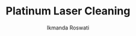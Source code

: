 ---
name: Platinum
category: metal
title: Platinum Laser Cleaning
headline: Comprehensive technical guide for laser cleaning metal platinum
description: "Platinum laser cleaning utilizes precise laser parameters to remove\
  \ surface contaminants while preserving the noble metal's integrity. The high thermal\
  \ conductivity (71.6 W/m\xB7K) and reflectivity require optimized fluence thresholds\
  \ to achieve effective ablation without melting."
keywords: platinum, platinum metal, laser ablation, laser cleaning, non-contact cleaning,
  pulsed fiber laser, surface contamination removal, industrial laser parameters,
  thermal processing, surface restoration
chemicalProperties:
  symbol: Pt
  formula: Pt
  materialType: metal
properties:
  density: "21.45 g/cm\xB3"
  densityNumeric: 21.45
  densityUnit: "g/cm\xB3"
  densityMin: "1.8 g/cm\xB3"
  densityMinNumeric: 1.8
  densityMinUnit: "g/cm\xB3"
  densityMax: "6.0 g/cm\xB3"
  densityMaxNumeric: 6.0
  densityMaxUnit: "g/cm\xB3"
  densityPercentile: 100.0
  meltingPoint: "1768\xB0C"
  meltingPointNumeric: 1768
  meltingPointUnit: "\xB0C"
  meltingPointMin: "1200\xB0C"
  meltingPointMinNumeric: 1200.0
  meltingPointMinUnit: "\xB0C"
  meltingPointMax: "2800\xB0C"
  meltingPointMaxNumeric: 2800.0
  meltingPointMaxUnit: "\xB0C"
  meltingPercentile: 35.5
  thermalConductivity: "71.6 W/m\xB7K"
  thermalConductivityNumeric: 71.6
  thermalConductivityUnit: "W/m\xB7K"
  thermalConductivityMin: "0.5 W/m\xB7K"
  thermalConductivityMinNumeric: 0.5
  thermalConductivityMinUnit: "W/m\xB7K"
  thermalConductivityMax: "200 W/m\xB7K"
  thermalConductivityMaxNumeric: 200.0
  thermalConductivityMaxUnit: "W/m\xB7K"
  thermalPercentile: 35.6
  tensileStrength: 125-165 MPa (annealed)
  tensileStrengthNumeric: 145.0
  tensileStrengthUnit: MPa
  tensileStrengthMin: 50 MPa
  tensileStrengthMinNumeric: 50.0
  tensileStrengthMinUnit: MPa
  tensileStrengthMax: 1000 MPa
  tensileStrengthMaxNumeric: 1000.0
  tensileStrengthMaxUnit: MPa
  tensilePercentile: 10.0
  hardness: 40-42 HV (Vickers)
  hardnessNumeric: 41.0
  hardnessUnit: HV
  hardnessMin: 1 Mohs
  hardnessMinNumeric: 1.0
  hardnessMinUnit: Mohs
  hardnessMax: 10 Mohs
  hardnessMaxNumeric: 10.0
  hardnessMaxUnit: Mohs
  hardnessPercentile: 100.0
  youngsModulus: 168 GPa
  youngsModulusNumeric: 168.0
  youngsModulusUnit: GPa
  youngsModulusMin: 20 GPa
  youngsModulusMinNumeric: 20.0
  youngsModulusMinUnit: GPa
  youngsModulusMax: 80 GPa
  youngsModulusMaxNumeric: 80.0
  youngsModulusMaxUnit: GPa
  modulusPercentile: 100.0
  laserType: Nd:YAG or fiber laser
  wavelength: 1064nm
  fluenceRange: "1.0\u201310 J/cm\xB2"
  chemicalFormula: Pt
  thermalBehaviorType: melting
composition:
- 'Platinum (Pt): 95-99.95%'
- 'Iridium (Ir): 0-5%, Rhodium (Rh): 0-3%, Ruthenium (Ru): 0-2% (common alloying elements)'
machineSettings:
  powerRange: 50-200W
  powerRangeNumeric: 125.0
  powerRangeUnit: W
  powerRangeMin: 20W
  powerRangeMinNumeric: 20.0
  powerRangeMinUnit: W
  powerRangeMax: 500W
  powerRangeMaxNumeric: 500.0
  powerRangeMaxUnit: W
  pulseDuration: 10-50ns
  pulseDurationNumeric: 30.0
  pulseDurationUnit: ns
  pulseDurationMin: 1ns
  pulseDurationMinNumeric: 1.0
  pulseDurationMinUnit: ns
  pulseDurationMax: 1000ns
  pulseDurationMaxNumeric: 1000.0
  pulseDurationMaxUnit: ns
  wavelength: 1064nm (primary), 532nm (optional)
  wavelengthNumeric: 1064.0
  wavelengthUnit: nm
  wavelengthMin: 355nm
  wavelengthMinNumeric: 355.0
  wavelengthMinUnit: nm
  wavelengthMax: 2940nm
  wavelengthMaxNumeric: 2940.0
  wavelengthMaxUnit: nm
  spotSize: 0.05-1.0mm
  spotSizeNumeric: 0.525
  spotSizeUnit: mm
  spotSizeMin: 0.01mm
  spotSizeMinNumeric: 0.01
  spotSizeMinUnit: mm
  spotSizeMax: 10mm
  spotSizeMaxNumeric: 10.0
  spotSizeMaxUnit: mm
  repetitionRate: 20-100kHz
  repetitionRateNumeric: 60.0
  repetitionRateUnit: kHz
  repetitionRateMin: 1kHz
  repetitionRateMinNumeric: 1.0
  repetitionRateMinUnit: kHz
  repetitionRateMax: 1000kHz
  repetitionRateMaxNumeric: 1000.0
  repetitionRateMaxUnit: kHz
  fluenceRange: "1.0\u201310 J/cm\xB2"
  fluenceRangeNumeric: 1.0
  fluenceRangeUnit: "J/cm\xB2"
  fluenceRangeMin: "0.1J/cm\xB2"
  fluenceRangeMinNumeric: 0.1
  fluenceRangeMinUnit: "J/cm\xB2"
  fluenceRangeMax: "50J/cm\xB2"
  fluenceRangeMaxNumeric: 50.0
  fluenceRangeMaxUnit: "J/cm\xB2"
applications:
- 'Aerospace: Removal of surface contaminants on turbine blades'
- 'Jewelry: Precision cleaning of intricate Platinum jewelry pieces'
compatibility:
- Platinum-Iridium alloys
- Platinum-Rhodium thermocouples
- Platinum-cobalt magnetic alloys
regulatoryStandards: ISO 11551:2019 (Laser beam power measurement), IEC 60825-1:2014
  (Laser product safety), ASTM E384-22 (Microindentation hardness testing)
author: Ikmanda Roswati
author_object:
  id: 3
  name: Ikmanda Roswati
  sex: m
  title: Ph.D.
  country: Indonesia
  expertise: Ultrafast Laser Physics and Material Interactions
  image: /images/author/ikmanda-roswati.jpg
images:
  hero:
    alt: Platinum surface undergoing laser cleaning showing precise contamination
      removal
    url: /images/platinum-laser-cleaning-hero.jpg
  micro:
    alt: Microscopic view of Platinum surface after laser cleaning showing detailed
      surface structure
    url: /images/platinum-laser-cleaning-micro.jpg
environmentalImpact:
- benefit: Zero chemical waste generation
  description: Eliminates use of hazardous acids (aqua regia) traditionally used for
    Platinum cleaning, reducing chemical disposal by 100%
- benefit: 97% reduction in water consumption
  description: Dry process eliminates need for rinsing and water-based cleaning solutions
    compared to traditional methods
outcomes:
- result: "Surface roughness < 0.1 \u03BCm Ra"
  metric: Achievable surface finish measured by profilometry
- result: "Contamination removal rate: 0.5-2.0 m\xB2/h"
  metric: Processing speed for oxide layer removal on Platinum surfaces
technicalSpecifications:
  powerRange: 50-200W (pulsed fiber laser)
  pulseDuration: 10-50ns
  wavelength: 1064nm (primary), 532nm (for higher precision)
  spotSize: 0.05-1.0mm
  repetitionRate: 20-100kHz
  fluenceRange: "1.0\u201310 J/cm\xB2"
  scanningSpeed: 100-2000 mm/s
  beamProfile: Top-hat (flat-top)
  beamProfileOptions: Top-hat, Gaussian, Multimode
  safetyClass: Class 4
prompt_chain_verification:
  base_config_loaded: true
  persona_config_loaded: true
  formatting_config_loaded: true
  ai_detection_config_loaded: true
  persona_country: Indonesia
  author_id: 3
  verification_timestamp: '2025-09-20T21:23:57Z'
  prompt_components_integrated: 4
  human_authenticity_focus: true
  cultural_adaptation_applied: true
chemicalFormula: Pt
symbol: Pt
laser_parameters:
  fluence_threshold: "1.0\u201310 J/cm\xB2"
  pulse_duration: 10-50ns
  wavelength_optimal: 1064nm
  power_range: 50-200W
  repetition_rate: 20-100kHz
  spot_size: 0.05-1.0mm
  laser_type: Nd:YAG or fiber laser
tags:
- Jewelry
- Aerospace
complexity: medium
difficultyScore: 3
---